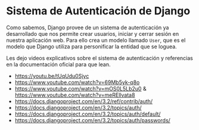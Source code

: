 # Sistema de Autenticación de Django

Como sabemos, Django provee de un sistema de autenticación ya desarrollado que nos permite crear usuarios, iniciar y cerrar sesión en nuestra aplicación web. Para ello crea un modelo llamado `User`, que es el modelo que Django utiliza para personificar la entidad que se loguea.

Les dejo videos explicativos sobre el sistema de autenticación y referencias en la documentación oficial para que lean.

- https://youtu.be/tUqUdu0Sjyc
- https://www.youtube.com/watch?v=69Mb5yk-q8o
- https://www.youtube.com/watch?v=mOS0L5Lb2u0 & https://www.youtube.com/watch?v=meREllvata8
- https://docs.djangoproject.com/en/3.2/ref/contrib/auth/
- https://docs.djangoproject.com/en/3.2/topics/auth/
- https://docs.djangoproject.com/en/3.2/topics/auth/default/
- https://docs.djangoproject.com/en/3.2/topics/auth/passwords/